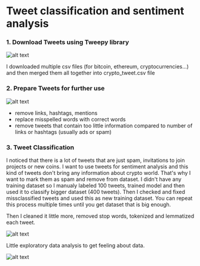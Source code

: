 # Tweet classification and sentiment analysis

### 1. Download Tweets using Tweepy library

![alt text](https://user-images.githubusercontent.com/74175283/139527487-62f46004-851e-43ff-93fb-d954f4cdb4cf.png)

I downloaded multiple csv files (for bitcoin, ethereum, cryptocurrencies...) and then merged them all together into crypto_tweet.csv file

### 2. Prepare Tweets for further use

![alt text](https://user-images.githubusercontent.com/74175283/139527599-267b37a3-31c3-4621-bd17-b69e0aebfc71.png)

- remove links, hashtags, mentions
- replace misspelled words with correct words
- remove tweets that contain too little information compared to number of links or hashtags (usually ads or spam)

### 3. Tweet Classification
I noticed that there is a lot of tweets that are just spam, invitations to join projects or new coins. I want to use tweets for sentiment analysis and this kind of tweets don't bring any information about crypto world. That's why I want to mark them as spam and remove from dataset.
I didn't have any training dataset so I manualy labeled 100 tweets, trained model and then used it to classify bigger dataset (400 tweets). Then I checked and fixed missclassified tweets and used this as new training dataset. You can repeat this process multiple times until you get dataset that is big enough.

Then I cleaned it little more, removed stop words, tokenized and lemmatized each tweet.

![alt text](https://user-images.githubusercontent.com/74175283/139527781-4c9b001b-347d-499d-8fd1-c6d9eb9e7d30.png)

Little exploratory data analysis to get feeling about data.

![alt text](https://user-images.githubusercontent.com/74175283/139528414-5c63d82e-4a38-4602-947e-0a9555844d13.png)
